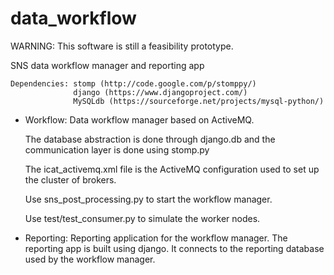 data_workflow
=============

WARNING: This software is still a feasibility prototype.

SNS data workflow manager and reporting app

	Dependencies: stomp (http://code.google.com/p/stomppy/)
	              django (https://www.djangoproject.com/)
	              MySQLdb (https://sourceforge.net/projects/mysql-python/)

- Workflow: Data workflow manager based on ActiveMQ.

	The database abstraction is done through django.db and the
	communication layer is done using stomp.py
	
	The icat_activemq.xml file is the ActiveMQ configuration used to set up the 
	cluster of brokers.
	
	Use sns_post_processing.py to start the workflow manager.
	
	Use test/test_consumer.py to simulate the worker nodes.

- Reporting: Reporting application for the workflow manager.
	The reporting app is built using django. It connects to the reporting
	database used by the workflow manager.

